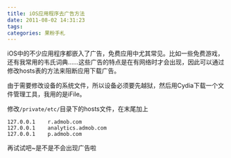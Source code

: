 ```yaml
---
title: iOS应用程序去广告方法
date: 2011-08-02 14:31:23
tags:
categories: 果粉手札
---
```


iOS中的不少应用程序都嵌入了广告，免费应用中尤其常见。比如一些免费游戏，还有我常用的韦氏词典……这些广告的特点是在有网络时才会出现，因此可以通过修改hosts表的方法来阻断应用下载广告。

由于需要修改设备的系统文件，所以设备必须要先越狱，然后用Cydia下载一个文件管理工具，我用的是iFile。

修改`/private/etc/`目录下的hosts文件，在末尾加上

``` plain
127.0.0.1    r.admob.com
127.0.0.1    analytics.admob.com
127.0.0.1    p.admob.com
```

再试试吧~是不是不会出现广告啦
